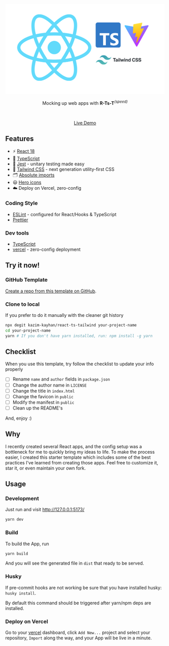 <p align='center'>
  <img src='./public/rtst.png' alt='R-Ts-T - Vite Starter Template' width='600'/>
</p>

<p align='center'>
Mocking up web apps with <b>R-Ts-T</b><sup><em>(speed)</em></sup><br>
</p>

<br>

<p align='center'>
<a href="https://react-ts-tailwind.vercel.app">Live Demo</a>
</p>

## Features

- ⚡️ [React 18](https://beta.reactjs.org/)
- 🦾 [TypeScript](https://www.typescriptlang.org/)
- 👑 [Jest](https://jestjs.io/) - unitary testing made easy
- 🎨 [Tailwind CSS](https://tailwindcss.com/) - next generation utility-first CSS
- 🗂 [Absolute imports](https://github.com/vitejs/vite/issues/88#issuecomment-762415200)
- 😃 [Hero icons](https://heroicons.com/)
- ☁️ Deploy on Vercel, zero-config

### Coding Style

- [ESLint](https://eslint.org/) - configured for React/Hooks & TypeScript
- [Prettier](https://prettier.io/)

### Dev tools

- [TypeScript](https://www.typescriptlang.org/)
- [vercel](https://vercel.com) - zero-config deployment

## Try it now!

### GitHub Template

[Create a repo from this template on GitHub](https://github.com/kazim-kayhan/react-ts-tailwind/generate).

### Clone to local

If you prefer to do it manually with the cleaner git history

```bash
npx degit kazim-kayhan/react-ts-tailwind your-project-name
cd your-project-name
yarn # If you don't have yarn installed, run: npm install -g yarn
```

## Checklist

When you use this template, try follow the checklist to update your info properly

- [ ] Rename `name` and `author` fields in `package.json`
- [ ] Change the author name in `LICENSE`
- [ ] Change the title in `index.html`
- [ ] Change the favicon in `public`
- [ ] Modify the manifest in `public`
- [ ] Clean up the README's

And, enjoy :)

## Why

I recently created several React apps, and the config setup was a bottleneck for me to quickly bring my ideas to life. To make the process easier, I created this starter template which includes some of the best practices I've learned from creating those apps. Feel free to customize it, star it, or even maintain your own fork.


## Usage

### Development

Just run and visit http://127.0.0.1:5173/

```bash
yarn dev
```

### Build

To build the App, run

```bash
yarn build
```

And you will see the generated file in `dist` that ready to be served.


### Husky

If pre-commit hooks are not working be sure that you have installed husky: `husky install`.

By default this command should be triggered after yarn/npm deps are installed.

### Deploy on Vercel

Go to your [vercel](https://vercel.com) dashboard, click `Add New...` project and select your repository, `Import` along the way, and your App will be live in a minute.
